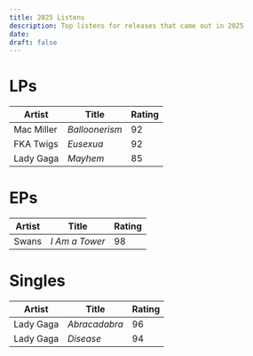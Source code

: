 ```yaml
---
title: 2025 Listens
description: Top listens for releases that came out in 2025
date: 
draft: false
---
```

# LPs

| Artist     | Title          | Rating |
| ---------- | -------------- | ------ |
| Mac Miller | *Balloonerism* | 92     |
| FKA Twigs  | *Eusexua*      | 92     |
| Lady Gaga  | *Mayhem*       | 85     |
# EPs

| Artist | Title          | Rating |
| ------ | -------------- | ------ |
| Swans  | *I Am a Tower* | 98     |
# Singles

| Artist    | Title         | Rating |
| --------- | ------------- | ------ |
| Lady Gaga | *Abracadabra* | 96     |
| Lady Gaga | *Disease*     | 94     |


